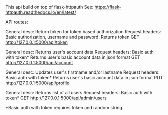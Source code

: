 
This api build on top of flask-httpauth
See: https://flask-httpauth.readthedocs.io/en/latest/

API routes:

General desc:  Return token for token based authorization
Request headers: Basic authorization, username and password.
Returns token
GET 
http://127.0.0.1:5000/api/token

General desc: Returns user's account data
Request headers: Basic auth with token*
Returns user's basic account data in json format
GET
http://127.0.0.1:5000/api/account

General desc: Updates user's firstname and/or lastname
Request headers: Basic auth with token*
Returns user's basic account data in json format
PUT
http://127.0.0.1:5000/api/profile

General desc: Returns list of all users
Request headers: Basic auth with token*
GET
http://127.0.0.1:5000/api/admin/users

*Basic auth with token requires token and random string.